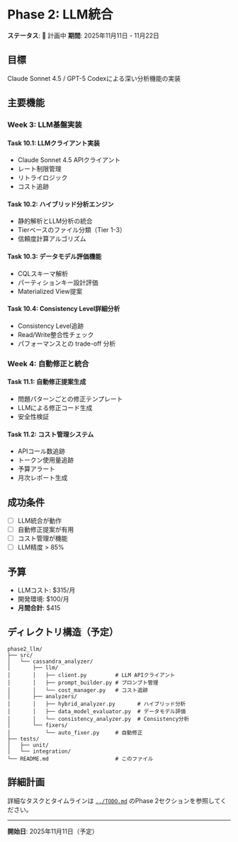 # Phase 2: LLM統合

**ステータス**: 🔵 計画中
**期間**: 2025年11月11日 - 11月22日

## 目標

Claude Sonnet 4.5 / GPT-5 Codexによる深い分析機能の実装

## 主要機能

### Week 3: LLM基盤実装

#### Task 10.1: LLMクライアント実装
- Claude Sonnet 4.5 APIクライアント
- レート制限管理
- リトライロジック
- コスト追跡

#### Task 10.2: ハイブリッド分析エンジン
- 静的解析とLLM分析の統合
- Tierベースのファイル分類（Tier 1-3）
- 信頼度計算アルゴリズム

#### Task 10.3: データモデル評価機能
- CQLスキーマ解析
- パーティションキー設計評価
- Materialized View提案

#### Task 10.4: Consistency Level詳細分析
- Consistency Level追跡
- Read/Write整合性チェック
- パフォーマンスとの trade-off 分析

### Week 4: 自動修正と統合

#### Task 11.1: 自動修正提案生成
- 問題パターンごとの修正テンプレート
- LLMによる修正コード生成
- 安全性検証

#### Task 11.2: コスト管理システム
- APIコール数追跡
- トークン使用量追跡
- 予算アラート
- 月次レポート生成

## 成功条件

- [ ] LLM統合が動作
- [ ] 自動修正提案が有用
- [ ] コスト管理が機能
- [ ] LLM精度 > 85%

## 予算

- LLMコスト: $315/月
- 開発環境: $100/月
- **月間合計**: $415

## ディレクトリ構造（予定）

```
phase2_llm/
├── src/
│   └── cassandra_analyzer/
│       ├── llm/
│       │   ├── client.py         # LLM APIクライアント
│       │   ├── prompt_builder.py # プロンプト管理
│       │   └── cost_manager.py   # コスト追跡
│       ├── analyzers/
│       │   ├── hybrid_analyzer.py       # ハイブリッド分析
│       │   ├── data_model_evaluator.py  # データモデル評価
│       │   └── consistency_analyzer.py  # Consistency分析
│       └── fixers/
│           └── auto_fixer.py     # 自動修正
├── tests/
│   ├── unit/
│   └── integration/
└── README.md                     # このファイル
```

## 詳細計画

詳細なタスクとタイムラインは [`../TODO.md`](../TODO.md) のPhase 2セクションを参照してください。

---

**開始日**: 2025年11月11日（予定）
